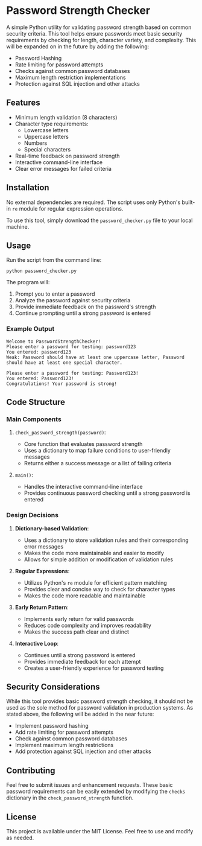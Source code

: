 # Password Strength Checker

A simple Python utility for validating password strength based on common security criteria. This tool helps ensure passwords meet basic security requirements by checking for length, character variety, and complexity. This will be expanded on in the future by adding the following:

* Password Hashing
* Rate limiting for password attempts
* Checks against common password databases
* Maximum length restriction implementations
* Protection against SQL injection and other attacks

## Features

* Minimum length validation (8 characters)
* Character type requirements:
  * Lowercase letters
  * Uppercase letters
  * Numbers
  * Special characters
* Real-time feedback on password strength
* Interactive command-line interface
* Clear error messages for failed criteria

## Installation

No external dependencies are required. The script uses only Python's built-in `re` module for regular expression operations.

To use this tool, simply download the `password_checker.py` file to your local machine.

## Usage

Run the script from the command line:

```
python password_checker.py
```

The program will:
1. Prompt you to enter a password
2. Analyze the password against security criteria
3. Provide immediate feedback on the password's strength
4. Continue prompting until a strong password is entered

### Example Output

```
Welcome to PasswordStrengthChecker!
Please enter a password for testing: password123
You entered: password123
Weak: Password should have at least one uppercase letter, Password should have at least one special character.

Please enter a password for testing: Password123!
You entered: Password123!
Congratulations! Your password is strong!
```

## Code Structure

### Main Components

1. `check_password_strength(password)`:
   * Core function that evaluates password strength
   * Uses a dictionary to map failure conditions to user-friendly messages
   * Returns either a success message or a list of failing criteria

2. `main()`:
   * Handles the interactive command-line interface
   * Provides continuous password checking until a strong password is entered

### Design Decisions

1. **Dictionary-based Validation**:
   * Uses a dictionary to store validation rules and their corresponding error messages
   * Makes the code more maintainable and easier to modify
   * Allows for simple addition or modification of validation rules

2. **Regular Expressions**:
   * Utilizes Python's `re` module for efficient pattern matching
   * Provides clear and concise way to check for character types
   * Makes the code more readable and maintainable

3. **Early Return Pattern**:
   * Implements early return for valid passwords
   * Reduces code complexity and improves readability
   * Makes the success path clear and distinct

4. **Interactive Loop**:
   * Continues until a strong password is entered
   * Provides immediate feedback for each attempt
   * Creates a user-friendly experience for password testing

## Security Considerations

While this tool provides basic password strength checking, it should not be used as the sole method for password validation in production systems. As stated above, the following will be added in the near future:

* Implement password hashing
* Add rate limiting for password attempts
* Check against common password databases
* Implement maximum length restrictions
* Add protection against SQL injection and other attacks

## Contributing

Feel free to submit issues and enhancement requests. These basic password requirements can be easily extended by modifying the `checks` dictionary in the `check_password_strength` function.

## License

This project is available under the MIT License. Feel free to use and modify as needed.
